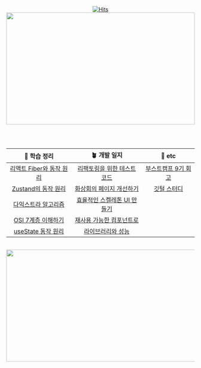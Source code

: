 <div align="center">
  <a href="https://hits.sh/github.com/yiseungyun/hits/"><img alt="Hits" src="https://hits.sh/github.com/yiseungyun/hits.svg?style=for-the-badge&label=%EB%93%9C%EB%AE%A4%EB%AF%B8&color=85c576&labelColor=d8d8d8&logo=Iconify"/></a>
  <br/>
  
  <a href="https://github.com/devxb/gitanimals">
  <img
    src="https://render.gitanimals.org/farms/yiseungyun"
    width="100%"
    height="300"
  />
  </a>

  <br/> <br/>

|📝 학습 정리|🪴 개발 일지|💭 etc|
|:-:|:-:|:-:|
|[리액트 Fiber와 동작 원리](https://velog.io/@yiseungyun/%EB%A6%AC%EC%95%A1%ED%8A%B8%EC%9D%98-Fiber%EB%A5%BC-%EB%AA%A8%EB%A5%B4%EB%8A%94-Chill-guy%EC%9D%BC-%EB%95%8C)|[리팩토링을 위한 테스트 코드](https://velog.io/@yiseungyun/%ED%85%8C%EC%8A%A4%ED%8A%B8-%EC%BD%94%EB%93%9C-%EC%99%9C-%ED%95%84%EC%9A%94%ED%96%88%EC%9D%84%EA%B9%8C)|[부스트캠프 9기 회고](https://velog.io/@yiseungyun/%EB%B6%80%EC%8A%A4%ED%8A%B8%EC%BA%A0%ED%94%84-9%EA%B8%B0%EB%A5%BC-%EB%A7%88%EC%B9%98%EB%A9%B0)|
|[Zustand의 동작 원리](https://velog.io/@yiseungyun/Zustand%EC%9D%98-%EB%8F%99%EC%9E%91-%EC%9B%90%EB%A6%AC%EB%A5%BC-%EB%AA%A8%EB%A5%B4%EB%8A%94-Chill-guy%EC%9D%BC-%EB%95%8C)|[화상회의 페이지 개선하기](https://velog.io/@yiseungyun/%ED%99%94%EC%83%81%ED%9A%8C%EC%9D%98-%ED%8E%98%EC%9D%B4%EC%A7%80-%EA%B0%9C%EC%84%A0%ED%95%98%EA%B8%B0)|[깃털 스터디](https://github.com/GIT-TUR)|
|[다익스트라 알고리즘](https://velog.io/@yiseungyun/%EB%8B%A4%EC%9D%B5%EC%8A%A4%ED%8A%B8%EB%9D%BC%EC%97%90%EC%84%9C-%EC%B5%9C%EB%8B%A8-%EA%B1%B0%EB%A6%AC%EA%B0%80-%EC%A7%A7%EC%9D%80-%EB%85%B8%EB%93%9C%EB%A5%BC-%EC%84%A0%ED%83%9D%ED%95%98%EB%8A%94-%EC%9D%B4%EC%9C%A0%EB%8A%94-%EB%AC%B4%EC%97%87%EC%9D%BC%EA%B9%8C)|[효율적인 스켈레톤 UI 만들기](https://velog.io/@yiseungyun/%EB%A1%9C%EB%94%A9-%ED%99%94%EB%A9%B4%EC%9D%84-%EC%96%B4%EB%96%BB%EA%B2%8C-%EB%B3%B4%EC%97%AC%EC%A4%84%EA%B9%8C)||
|[OSI 7계층 이해하기](https://velog.io/@yiseungyun/OSI-7%EA%B3%84%EC%B8%B5-%EC%9D%B4%ED%95%B4%ED%95%A0-%EB%95%8C%EA%B9%8C%EC%A7%80-%EA%B3%B5%EB%B6%80%ED%95%98%EA%B8%B0)|[재사용 가능한 컴포넌트로](https://velog.io/@yiseungyun/%EC%9E%AC%EC%82%AC%EC%9A%A9%ED%95%A0-%EC%88%98-%EC%9E%88%EA%B3%A0-%ED%8E%B8%EB%A6%AC%ED%95%9C-%EC%BB%B4%ED%8F%AC%EB%84%8C%ED%8A%B8%EB%A5%BC-%EB%A7%8C%EB%93%A4%EC%96%B4%EB%B3%B4%EC%9E%90)||
|[useState 동작 원리](https://velog.io/@yiseungyun/useState%EB%8A%94-%EC%96%B4%EB%96%BB%EA%B2%8C-%EB%8F%99%EC%9E%91%ED%95%A0%EA%B9%8C)|[라이브러리와 성능](https://velog.io/@yiseungyun/%ED%8E%B8%ED%95%98%EB%8B%A4%EA%B3%A0-%EB%9D%BC%EC%9D%B4%EB%B8%8C%EB%9F%AC%EB%A6%AC-%EC%93%B0%EB%A9%B4-%EC%A0%80%EC%B2%98%EB%9F%BC-%EC%82%BD%EC%A7%88%ED%95%B4%EC%9A%94-feat.-react-icons)||

<br/>
<a href="https://www.solve-nyang.com"><img src="https://api.solve-nyang.com/compose/bentorii" width="600" height="300"/></a>

</div>
